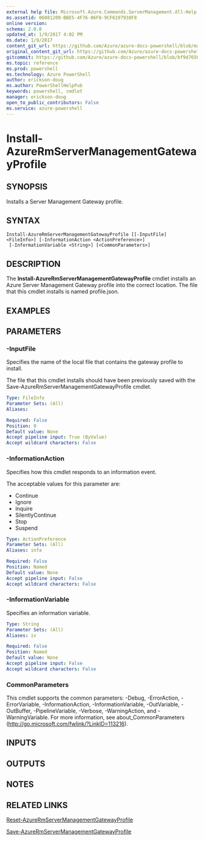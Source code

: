 ```yaml
---
external help file: Microsoft.Azure.Commands.ServerManagement.dll-Help.xml
ms.assetid: 06081209-BBE5-4F76-86F8-9CF6197938F8
online version: 
schema: 2.0.0
updated_at: 1/9/2017 4:02 PM
ms.date: 1/9/2017
content_git_url: https://github.com/Azure/azure-docs-powershell/blob/master/azureps-cmdlets-docs/ResourceManager/AzureRM.ServerManagement/v2.3.0/Install-AzureRmServerManagementGatewayProfile.md
original_content_git_url: https://github.com/Azure/azure-docs-powershell/blob/master/azureps-cmdlets-docs/ResourceManager/AzureRM.ServerManagement/v2.3.0/Install-AzureRmServerManagementGatewayProfile.md
gitcommit: https://github.com/Azure/azure-docs-powershell/blob/bf9d765043905923ff550c2c280499b4acb9eed6/azureps-cmdlets-docs/ResourceManager/AzureRM.ServerManagement/v2.3.0/Install-AzureRmServerManagementGatewayProfile.md
ms.topic: reference
ms.prod: powershell
ms.technology: Azure PowerShell
author: erickson-doug
ms.author: PowerShellHelpPub
keywords: powershell, cmdlet
manager: erickson-doug
open_to_public_contributors: False
ms.service: azure-powershell
---
```


# Install-AzureRmServerManagementGatewayProfile

## SYNOPSIS
Installs a Server Management Gateway profile.

## SYNTAX

```
Install-AzureRmServerManagementGatewayProfile [[-InputFile] <FileInfo>] [-InformationAction <ActionPreference>]
 [-InformationVariable <String>] [<CommonParameters>]
```

## DESCRIPTION
The **Install-AzureRmServerManagementGatewayProfile** cmdlet installs an Azure Server Management Gateway profile into the correct location.
The file that this cmdlet installs is named profile.json.

## EXAMPLES


## PARAMETERS

### -InputFile
Specifies the name of the local file that contains the gateway profile to install.

The file that this cmdlet installs should have been previously saved with the Save-AzureRmServerManagementGatewayProfile cmdlet.

```yaml
Type: FileInfo
Parameter Sets: (All)
Aliases: 

Required: False
Position: 0
Default value: None
Accept pipeline input: True (ByValue)
Accept wildcard characters: False
```

### -InformationAction
Specifies how this cmdlet responds to an information event.

The acceptable values for this parameter are:

- Continue
- Ignore
- Inquire
- SilentlyContinue
- Stop
- Suspend

```yaml
Type: ActionPreference
Parameter Sets: (All)
Aliases: infa

Required: False
Position: Named
Default value: None
Accept pipeline input: False
Accept wildcard characters: False
```

### -InformationVariable
Specifies an information variable.

```yaml
Type: String
Parameter Sets: (All)
Aliases: iv

Required: False
Position: Named
Default value: None
Accept pipeline input: False
Accept wildcard characters: False
```

### CommonParameters
This cmdlet supports the common parameters: -Debug, -ErrorAction, -ErrorVariable, -InformationAction, -InformationVariable, -OutVariable, -OutBuffer, -PipelineVariable, -Verbose, -WarningAction, and -WarningVariable. For more information, see about_CommonParameters (http://go.microsoft.com/fwlink/?LinkID=113216).

## INPUTS

## OUTPUTS

## NOTES

## RELATED LINKS

[Reset-AzureRmServerManagementGatewayProfile](xref:ResourceManager/AzureRM.ServerManagement/v2.3.0/Reset-AzureRmServerManagementGatewayProfile.md)

[Save-AzureRmServerManagementGatewayProfile](xref:ResourceManager/AzureRM.ServerManagement/v2.3.0/Save-AzureRmServerManagementGatewayProfile.md)


